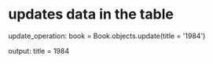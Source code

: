 # updates data in the table

update_operation: book = Book.objects.update(title = '1984')

output: title = 1984